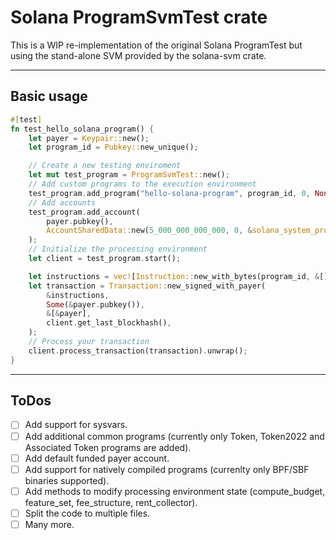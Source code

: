 # Solana ProgramSvmTest crate

This is a WIP re-implementation of the original Solana ProgramTest but using the stand-alone SVM provided by the solana-svm crate.

------------------
## Basic usage
```rust
#[test]
fn test_hello_solana_program() {
    let payer = Keypair::new();
    let program_id = Pubkey::new_unique();

    // Create a new testing enviroment
    let mut test_program = ProgramSvmTest::new();
    // Add custom programs to the execution environment
    test_program.add_program("hello-solana-program", program_id, 0, None);
    // Add accounts
    test_program.add_account(
        payer.pubkey(),
        AccountSharedData::new(5_000_000_000_000, 0, &solana_system_program::id()),
    );
    // Initialize the processing environment
    let client = test_program.start();

    let instructions = vec![Instruction::new_with_bytes(program_id, &[], vec![])];
    let transaction = Transaction::new_signed_with_payer(
        &instructions,
        Some(&payer.pubkey()),
        &[&payer],
        client.get_last_blockhash(),
    );
    // Process your transaction
    client.process_transaction(transaction).unwrap();
}
```

-------------------
## ToDos
- [ ] Add support for sysvars.
- [ ] Add additional common programs (currently only Token, Token2022 and Associated Token programs are added).
- [ ] Add default funded payer account.
- [ ] Add support for natively compiled programs (currenlty only BPF/SBF binaries supported).
- [ ] Add methods to modify processing environment state (compute_budget, feature_set, fee_structure, rent_collector).
- [ ] Split the code to multiple files.
- [ ] Many more.
